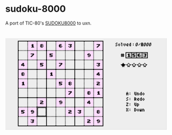 # sudoku-8000
A port of TIC-80's [SUDOKU8000](https://tic80.com/play?cart=4203) to uxn.
# ![Screenshot](./screenshot.png)
